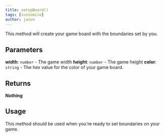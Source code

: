 ```yaml
---
title: setupBoard()
tags: [customize]
author: jason
---
```

This method will create your game board with the boundaries set by you.
​
## Parameters
**width**: `number` - The game width
​
**height**: `number`  - The game height
**color**: `string`  - The hex value for the color of your game board.
​
## Returns
**Nothing**
## Usage
This method should be used when you're ready to set boundaries on your game.
